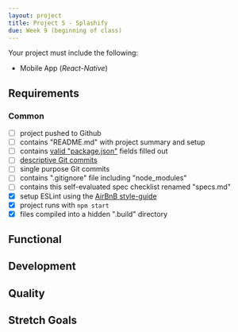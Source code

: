 ```yaml
---
layout: project
title: Project 5 - Splashify
due: Week 9 (beginning of class)
---
```


Your project must include the following:
* Mobile App (*React-Native*)

## Requirements

### Common
- [ ] project pushed to Github
- [ ] contains "README.md" with project summary and setup
- [ ] contains [valid "package.json"](http://browsenpm.org/package.json) fields filled out
- [ ] [descriptive Git commits](http://chris.beams.io/posts/git-commit/)
- [ ] single purpose Git commits
- [ ] contains ".gitignore" file including "node_modules"
- [ ] contains this self-evaluated spec checklist renamed "specs.md"
- [X] setup ESLint using the [AirBnB style-guide](https://github.com/airbnb/javascript)
- [X] project runs with `npm start`
- [X] files compiled into a hidden ".build" directory

## Functional

## Development

## Quality

## Stretch Goals
